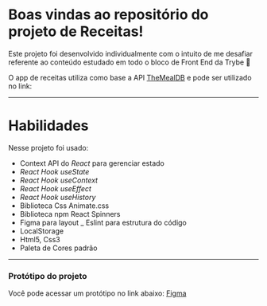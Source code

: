 
# Boas vindas ao repositório do projeto de Receitas!

Este projeto foi desenvolvido individualmente com o intuito de me desafiar referente ao conteúdo estudado em todo o bloco de Front End da Trybe 🚀

O app de receitas utiliza como base a API [TheMealDB](https://www.themealdb.com/) e pode ser utilizado no link: 

---

# Habilidades

Nesse projeto foi usado:

  - Context API do _React_ para gerenciar estado
  - _React Hook useState_
  - _React Hook useContext_
  - _React Hook useEffect_
  - _React Hook useHistory_
  - Biblioteca Css Animate.css
  - Biblioteca npm React Spinners
  - Figma para layout
  _ Eslint para estrutura do código
  - LocalStorage
  - Html5, Css3
  - Paleta de Cores padrão

---

### Protótipo do projeto

Você pode acessar um protótipo no link abaixo:
[Figma](https://www.figma.com/file/d5YalEcxhNtCXsOVMPIiR6/Recipes-App?node-id=0%3A1)


